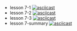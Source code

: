 - lesson 7-1
[![asciicast](https://asciinema.org/a/TlkDnQRqKepIw3W3Wv2qVuwvW.svg)](https://asciinema.org/a/TlkDnQRqKepIw3W3Wv2qVuwvW)
- lesson 7-2
[![asciicast](https://asciinema.org/a/PUMlqdhKjiURljUjCBwUAnEKy.svg)](https://asciinema.org/a/PUMlqdhKjiURljUjCBwUAnEKy)
- lesson 7-3
[![asciicast](https://asciinema.org/a/q3ILTNNOxnl3veZns7bJal76s.svg)](https://asciinema.org/a/q3ILTNNOxnl3veZns7bJal76s)
- lesson 7-summary 
[![asciicast](https://asciinema.org/a/MrHe3UKG7ruOqXYDVzgpPN2bm.svg)](https://asciinema.org/a/MrHe3UKG7ruOqXYDVzgpPN2bm)